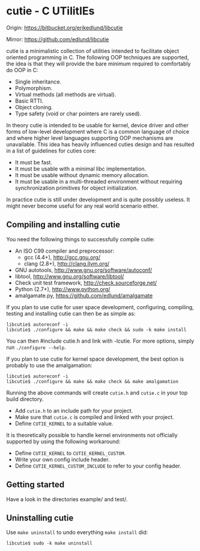 
# cutie - C UTilitIEs

Origin: https://bitbucket.org/erikedlund/libcutie

Mirror: https://github.com/edlund/libcutie

cutie is a minimalistic collection of utilities intended to facilitate object
oriented programming in C. The following OOP techniques are supported, the idea
is that they will provide the bare minimum required to comfortably do OOP in C:

 * Single inheritance.
 * Polymorphism.
 * Virtual methods (all methods are virtual).
 * Basic RTTI.
 * Object cloning.
 * Type safety (void or char pointers are rarely used).

In theory cutie is intended to be usable for kernel, device driver and other
forms of low-level development where C is a common language of choice and where
higher level languages supporting OOP mechanisms are unavailable. This idea has
heavily influenced cuties design and has resulted in a list of guidelines for
cuties core:

 * It must be fast.
 * It must be usable with a minimal libc implementation.
 * It must be usable without dynamic memory allocation.
 * It must be usable in a multi-threaded environment without requiring
   synchronization primitives for object initialization.

In practice cutie is still under development and is quite possibly useless.
It might never become useful for any real world scenario either.

## Compiling and installing cutie

You need the following things to successfully compile cutie:

 * An ISO C99 compiler and preprocessor:
   * gcc (4.4+), http://gcc.gnu.org/
   * clang (2.8+), http://clang.llvm.org/
 * GNU autotools, http://www.gnu.org/software/autoconf/
 * libtool, http://www.gnu.org/software/libtool/
 * Check unit test framework, http://check.sourceforge.net/
 * Python (2.7+), http://www.python.org/
 * amalgamate.py, https://github.com/edlund/amalgamate

If you plan to use cutie for user space development, configuring, compiling,
testing and installing cutie can then be as simple as:

    libcutie$ autoreconf -i
    libcutie$ ./configure && make && make check && sudo -k make install

You can then #include cutie.h and link with -lcutie. For more options, simply
run `./configure --help`.

If you plan to use cutie for kernel space development, the best option is
probably to use the amalgamation:

    libcutie$ autoreconf -i
    libcutie$ ./configure && make && make check && make amalgamation

Running the above commands will create `cutie.h` and `cutie.c` in your top
build directory.

 * Add `cutie.h` to an include path for your project.
 * Make sure that `cutie.c` is compiled and linked with your project.
 * Define `CUTIE_KERNEL` to a suitable value. 

It is theoretically possible to handle kernel environments not officially
supported by using the following workaround:

 * Define `CUTIE_KERNEL` to `CUTIE_KERNEL_CUSTOM`.
 * Write your own config include header.
 * Define `CUTIE_KERNEL_CUSTOM_INCLUDE` to refer to your config header.

## Getting started

Have a look in the directories example/ and test/.

## Uninstalling cutie

Use `make uninstall` to undo everything `make install` did:

    libcutie$ sudo -k make uninstall

